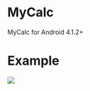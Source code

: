 # MyCalc
MyCalc for Android 4.1.2+

Example
============
<img src="https://www.dropbox.com/s/fvw9cj6s81q78cv/calc.gif?raw=1&dl=0&size=1280x960&size_mode=3"/>

